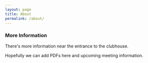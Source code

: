 ```yaml
---
layout: page
title: About
permalink: /about/
---
```


### More Information

There's more information near the entrance to the clubhouse.

Hopefully we can add PDFs here and upcoming meeting information.
